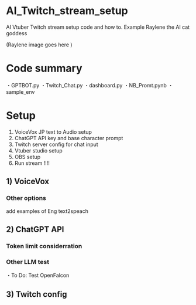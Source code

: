 # AI_Twitch_stream_setup
AI Vtuber Twitch stream setup code and how to. Example Raylene the AI cat goddess 

(Raylene image goes here )
# Code summary 
・GPTBOT.py
・Twitch_Chat.py
・dashboard.py
・NB_Promt.pynb
・sample_env 


# Setup 

1) VoiceVox JP text to Audio setup
2) ChatGPT API key and base character prompt
3) Twitch server config for chat input
4) Vtuber studio setup
5) OBS setup
6) Run stream !!!!

## 1) VoiceVox 

### Other options 
 add examples of Eng text2speach

## 2) ChatGPT API

### Token limit considerration 

### Other LLM test 
・To Do: Test OpenFalcon 

## 3) Twitch config 


##
